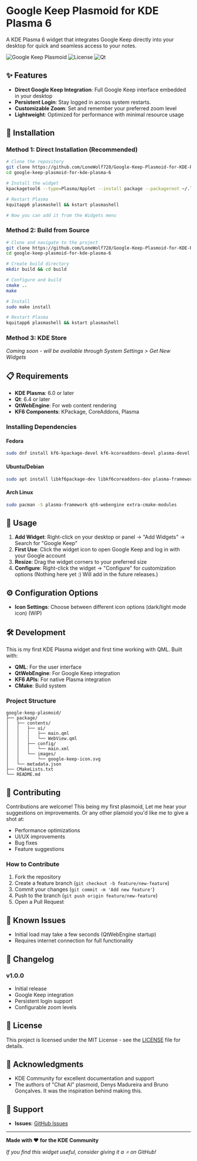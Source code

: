 # Google Keep Plasmoid for KDE Plasma 6

A KDE Plasma 6 widget that integrates Google Keep directly into your desktop for quick and seamless access to your notes.

![Google Keep Plasmoid](https://img.shields.io/badge/KDE%20Plasma-6-blue) ![License](https://img.shields.io/badge/license-MIT-green) ![Qt](https://img.shields.io/badge/Qt-6.4%2B-brightgreen)

## ✨ Features

- **Direct Google Keep Integration**: Full Google Keep interface embedded in your desktop
- **Persistent Login**: Stay logged in across system restarts.
- **Customizable Zoom**: Set and remember your preferred zoom level
- **Lightweight**: Optimized for performance with minimal resource usage


## 🚀 Installation

### Method 1: Direct Installation (Recommended)

```bash
# Clone the repository
git clone https://github.com/LoneWolf728/Google-Keep-Plasmoid-for-KDE-Plasma-6.git
cd google-keep-plasmoid-for-kde-plasma-6

# Install the widget
kpackagetool6 --type=Plasma/Applet --install package --packageroot ~/.local/share/plasma/plasmoids/

# Restart Plasma
kquitapp6 plasmashell && kstart plasmashell

# Now you can add it from the Widgets menu
```

### Method 2: Build from Source

```bash
# Clone and navigate to the project
git clone https://github.com/LoneWolf728/Google-Keep-Plasmoid-for-KDE-Plasma-6.git
cd google-keep-plasmoid-for-kde-plasma-6

# Create build directory
mkdir build && cd build

# Configure and build
cmake ..
make

# Install
sudo make install

# Restart Plasma
kquitapp6 plasmashell && kstart plasmashell
```

### Method 3: KDE Store

*Coming soon - will be available through System Settings > Get New Widgets*

## 📋 Requirements

- **KDE Plasma**: 6.0 or later
- **Qt**: 6.4 or later
- **QtWebEngine**: For web content rendering
- **KF6 Components**: KPackage, CoreAddons, Plasma

### Installing Dependencies

#### Fedora
```bash
sudo dnf install kf6-kpackage-devel kf6-kcoreaddons-devel plasma-devel extra-cmake-modules qt6-qtwebengine-devel
```

#### Ubuntu/Debian
```bash
sudo apt install libkf6package-dev libkf6coreaddons-dev plasma-framework-dev extra-cmake-modules qt6-webengine-dev
```

#### Arch Linux
```bash
sudo pacman -S plasma-framework qt6-webengine extra-cmake-modules
```

## 🎯 Usage

1. **Add Widget**: Right-click on your desktop or panel → "Add Widgets" → Search for "Google Keep"
2. **First Use**: Click the widget icon to open Google Keep and log in with your Google account
3. **Resize**: Drag the widget corners to your preferred size
4. **Configure**: Right-click the widget → "Configure" for customization options (Nothing here yet :) Will add in the future releases.)

## ⚙️ Configuration Options

- **Icon Settings**: Choose between different icon options (dark/light mode icon) (WIP)

## 🛠️ Development

This is my first KDE Plasma widget and first time working with QML. Built with:

- **QML**: For the user interface
- **QtWebEngine**: For Google Keep integration
- **KF6 APIs**: For native Plasma integration
- **CMake**: Build system

### Project Structure
```
google-keep-plasmoid/
├── package/
│   ├── contents/
│   │   ├── ui/
│   │   │   ├── main.qml
│   │   │   └── WebView.qml
│   │   ├── config/
│   │   │   └── main.xml
│   │   └── images/
│   │       └── google-keep-icon.svg
│   └── metadata.json
├── CMakeLists.txt
└── README.md
```

## 🤝 Contributing

Contributions are welcome! This being my first plasmoid, Let me hear your suggestions on improvements. Or any other plamoid you'd like me to give a shot at:

- Performance optimizations
- UI/UX improvements
- Bug fixes
- Feature suggestions

### How to Contribute

1. Fork the repository
2. Create a feature branch (`git checkout -b feature/new-feature`)
3. Commit your changes (`git commit -m 'Add new feature'`)
4. Push to the branch (`git push origin feature/new-feature`)
5. Open a Pull Request

## 🐛 Known Issues

- Initial load may take a few seconds (QtWebEngine startup)
- Requires internet connection for full functionality

## 📝 Changelog

### v1.0.0
- Initial release
- Google Keep integration
- Persistent login support
- Configurable zoom levels

## 📄 License

This project is licensed under the MIT License - see the [LICENSE](LICENSE) file for details.

## 🙏 Acknowledgments

- KDE Community for excellent documentation and support
- The authors of "Chat AI" plasmoid, Denys Madureira and Bruno Gonçalves. It was the inspiration behind making this.

## 💬 Support

- **Issues**: [GitHub Issues](https://github.com/LoneWolf728/Google-Keep-Plasmoid-for-KDE-Plasma-6/issues)

---

**Made with ❤️ for the KDE Community**

*If you find this widget useful, consider giving it a ⭐ on GitHub!*